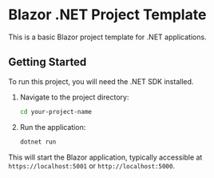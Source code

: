 # Blazor .NET Project Template

This is a basic Blazor project template for .NET applications.

## Getting Started

To run this project, you will need the .NET SDK installed.

1.  Navigate to the project directory:
    ```bash
    cd your-project-name
    ```
2.  Run the application:
    ```bash
    dotnet run
    ```

This will start the Blazor application, typically accessible at `https://localhost:5001` or `http://localhost:5000`.
